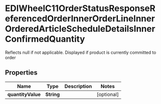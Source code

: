 

# EDIWheelC11OrderStatusResponseReferencedOrderInnerOrderLineInnerOrderedArticleScheduleDetailsInnerConfirmedQuantity

Reflects null if not applicable. Displayed if product is currently committed to order

## Properties

| Name | Type | Description | Notes |
|------------ | ------------- | ------------- | -------------|
|**quantityValue** | **String** |  |  [optional] |



